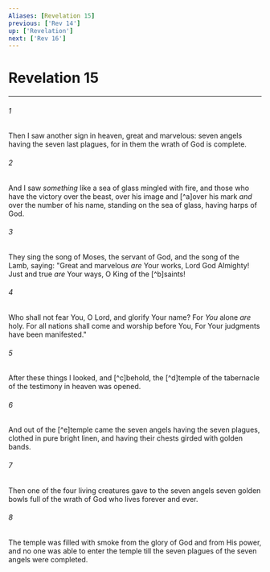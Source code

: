 ```yaml
---
Aliases: [Revelation 15]
previous: ['Rev 14']
up: ['Revelation']
next: ['Rev 16']
---
```

# Revelation 15

***


###### 1 
Then I saw another sign in heaven, great and marvelous: seven angels having the seven last plagues, for in them the wrath of God is complete. 

###### 2 
And I saw _something_ like a sea of glass mingled with fire, and those who have the victory over the beast, over his image and [^a]over his mark _and_ over the number of his name, standing on the sea of glass, having harps of God. 

###### 3 
They sing the song of Moses, the servant of God, and the song of the Lamb, saying: "Great and marvelous _are_ Your works, Lord God Almighty! Just and true _are_ Your ways, O King of the [^b]saints! 

###### 4 
Who shall not fear You, O Lord, and glorify Your name? For _You_ alone _are_ holy. For all nations shall come and worship before You, For Your judgments have been manifested." 

###### 5 
After these things I looked, and [^c]behold, the [^d]temple of the tabernacle of the testimony in heaven was opened. 

###### 6 
And out of the [^e]temple came the seven angels having the seven plagues, clothed in pure bright linen, and having their chests girded with golden bands. 

###### 7 
Then one of the four living creatures gave to the seven angels seven golden bowls full of the wrath of God who lives forever and ever. 

###### 8 
The temple was filled with smoke from the glory of God and from His power, and no one was able to enter the temple till the seven plagues of the seven angels were completed.
